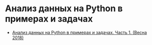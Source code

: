 # Анализ данных на Python в примерах и задачах
- [Анализ данных на Python в примерах и задачах. Часть 1. (Весна 2018)](https://www.youtube.com/watch?v=enpPFqcIFj8&list=PLlb7e2G7aSpRb95_Wi7lZ-zA6fOjV3_l7)
